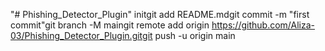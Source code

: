 "# Phishing_Detector_Plugin"  initgit add README.mdgit commit -m "first commit"git branch -M maingit remote add origin https://github.com/Aliza-03/Phishing_Detector_Plugin.gitgit push -u origin main
